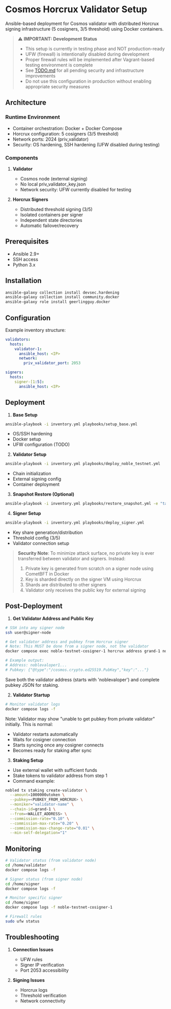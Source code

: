 # Cosmos Horcrux Validator Setup

Ansible-based deployment for Cosmos validator with distributed Horcrux signing infrastructure (5 cosigners, 3/5 threshold) using Docker containers.

> ⚠️ **IMPORTANT: Development Status**
> - This setup is currently in testing phase and NOT production-ready
> - UFW (firewall) is intentionally disabled during development
> - Proper firewall rules will be implemented after Vagrant-based testing environment is complete
> - See [TODO.md](TODO.md) for all pending security and infrastructure improvements
> - Do not use this configuration in production without enabling appropriate security measures

## Architecture

### Runtime Environment
- Container orchestration: Docker + Docker Compose
- Horcrux configuration: 5 cosigners (3/5 threshold)
- Network ports: 2024 (priv_validator)
- Security: OS hardening, SSH hardening (UFW disabled during testing)

### Components
1. **Validator**
   - Cosmos node (external signing)
   - No local priv_validator_key.json
   - Network security: UFW currently disabled for testing

2. **Horcrux Signers**
   - Distributed threshold signing (3/5)
   - Isolated containers per signer
   - Independent state directories
   - Automatic failover/recovery

## Prerequisites
- Ansible 2.9+
- SSH access
- Python 3.x

## Installation
```bash
ansible-galaxy collection install devsec.hardening
ansible-galaxy collection install community.docker
ansible-galaxy role install geerlingguy.docker
```

## Configuration
Example inventory structure:
```yaml
validators:
  hosts:
    validator-1:
      ansible_host: <IP>
      network:
        priv_validator_port: 2053

signers:
  hosts:
    signer-[1:5]:
      ansible_host: <IP>
```

## Deployment

1. **Base Setup**
```bash
ansible-playbook -i inventory.yml playbooks/setup_base.yml
```
- OS/SSH hardening
- Docker setup
- UFW configuration (TODO)

2. **Validator Setup**
```bash
ansible-playbook -i inventory.yml playbooks/deploy_noble_testnet.yml
```
- Chain initialization
- External signing config
- Container deployment

3. **Snapshot Restore (Optional)**
```bash
ansible-playbook -i inventory.yml playbooks/restore_snapshot.yml -e "target_group=validator-3"
```

4. **Signer Setup**
```bash
ansible-playbook -i inventory.yml playbooks/deploy_signer.yml
```
- Key share generation/distribution
- Threshold config (3/5)
- Validator connection setup

> **Security Note**: To minimize attack surface, no private key is ever transferred between validator and signers. Instead:
> 1. Private key is generated from scratch on a signer node using CometBFT in Docker
> 2. Key is sharded directly on the signer VM using Horcrux
> 3. Shards are distributed to other signers
> 4. Validator only receives the public key for external signing

## Post-Deployment

1. **Get Validator Address and Public Key**
```bash
# SSH into any signer node
ssh user@signer-node

# Get validator address and pubkey from Horcrux signer
# Note: This MUST be done from a signer node, not the validator
docker compose exec noble-testnet-cosigner-1 horcrux address grand-1 noble

# Example output:
# Address: noblevaloper1...
# Pubkey: {"@type":"/cosmos.crypto.ed25519.PubKey","key":"..."}
```
Save both the validator address (starts with 'noblevaloper') and complete pubkey JSON for staking.

2. **Validator Startup**
```bash
# Monitor validator logs
docker compose logs -f
```
Note: Validator may show "unable to get pubkey from private validator" initially. This is normal:
- Validator restarts automatically
- Waits for cosigner connection
- Starts syncing once any cosigner connects
- Becomes ready for staking after sync

3. **Staking Setup**
- Use external wallet with sufficient funds
- Stake tokens to validator address from step 1
- Command example:
```bash
nobled tx staking create-validator \
  --amount=1000000utoken \
  --pubkey=<PUBKEY_FROM_HORCRUX> \
  --moniker="validator-name" \
  --chain-id=grand-1 \
  --from=<WALLET_ADDRESS> \
  --commission-rate="0.10" \
  --commission-max-rate="0.20" \
  --commission-max-change-rate="0.01" \
  --min-self-delegation="1"
```

## Monitoring
```bash
# Validator status (from validator node)
cd /home/validator
docker compose logs -f

# Signer status (from signer node)
cd /home/signer
docker compose logs -f

# Monitor specific signer
cd /home/signer
docker compose logs -f noble-testnet-cosigner-1

# Firewall rules
sudo ufw status
```

## Troubleshooting
1. **Connection Issues**
   - UFW rules
   - Signer IP verification
   - Port 2053 accessibility

2. **Signing Issues**
   - Horcrux logs
   - Threshold verification
   - Network connectivity

